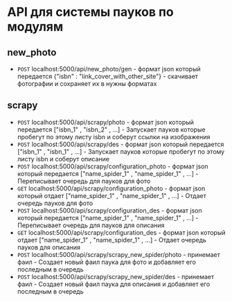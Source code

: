 # API для системы пауков по модулям
## new_photo
+ `POST` localhost:5000/api/new_photo/gen - формат json который передается {"isbn" : "link_cover_with_other_site"} - скачивает фотографии и сохраняет их в нужны форматах
## scrapy
+ `POST` localhost:5000/api/scrapy/photo - формат json который передается ["isbn_1" , "isbn_2" , ...] - Запускает пауков которые пробегут по этому листу isbn и соберут ссылки на изображения
+ `POST` localhost:5000/api/scrapy/des - формат json который передается ["isbn_1" , "isbn_1" , ...] - Запускает пауков которые пробегут по этому листу isbn и соберут описание
+ `POST` localhost:5000/api/scrapy/configuration_photo - формат json который передается ["name_spider_1" , "name_spider_1" , ...] - Переписывает очередь для пауков для фото
+ `GET` localhost:5000/api/scrapy/configuration_photo - формат json который отдает ["name_spider_1" , "name_spider_1" , ...] - Отдает очередь пауков для фото
+ `POST` localhost:5000/api/scrapy/configuration_des - формат json который передается ["name_spider_1" , "name_spider_1" , ...] - Переписывает очередь для пауков для описания
+ `GET` localhost:5000/api/scrapy/configuration_des - формат json который отдает ["name_spider_1" , "name_spider_1" , ...] - Отдает очередь пауков для описания 
+ `POST` localhost:5000/api/scrapy/scrapy_new_spider/photo - принемает фаил - Создает новый фаил паука для фото и добавляет его последным в очередь
+ `POST` localhost:5000/api/scrapy/scrapy_new_spider/des - принемает фаил - Создает новый фаил паука для описания и добавляет его последным в очередь